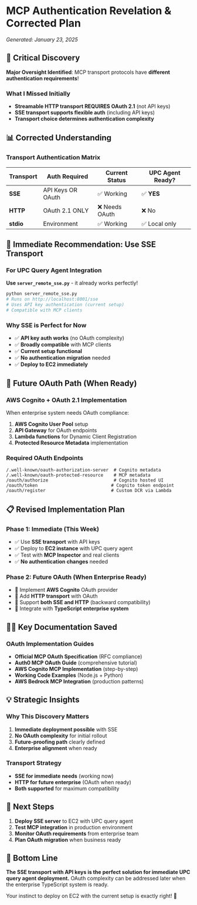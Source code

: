 # MCP Authentication Revelation & Corrected Plan

_Generated: January 23, 2025_

## 🚨 Critical Discovery

**Major Oversight Identified**: MCP transport protocols have **different authentication requirements**!

### What I Missed Initially

- **Streamable HTTP transport REQUIRES OAuth 2.1** (not API keys)
- **SSE transport supports flexible auth** (including API keys)
- **Transport choice determines authentication complexity**

## 📊 Corrected Understanding

### Transport Authentication Matrix

| Transport | Auth Required     | Current Status | UPC Agent Ready? |
| --------- | ----------------- | -------------- | ---------------- |
| **SSE**   | API Keys OR OAuth | ✅ Working     | ✅ **YES**       |
| **HTTP**  | OAuth 2.1 ONLY    | ❌ Needs OAuth | ❌ No            |
| **stdio** | Environment       | ✅ Working     | ✅ Local only    |

## 🎯 Immediate Recommendation: Use SSE Transport

### For UPC Query Agent Integration

**Use `server_remote_sse.py`** - it already works perfectly!

```bash
python server_remote_sse.py
# Runs on http://localhost:8001/sse
# Uses API key authentication (current setup)
# Compatible with MCP clients
```

### Why SSE is Perfect for Now

- ✅ **API key auth works** (no OAuth complexity)
- ✅ **Broadly compatible** with MCP clients
- ✅ **Current setup functional**
- ✅ **No authentication migration** needed
- ✅ **Deploy to EC2 immediately**

## 🔮 Future OAuth Path (When Ready)

### AWS Cognito + OAuth 2.1 Implementation

When enterprise system needs OAuth compliance:

1. **AWS Cognito User Pool** setup
2. **API Gateway** for OAuth endpoints
3. **Lambda functions** for Dynamic Client Registration
4. **Protected Resource Metadata** implementation

### Required OAuth Endpoints

```
/.well-known/oauth-authorization-server  # Cognito metadata
/.well-known/oauth-protected-resource    # MCP metadata
/oauth/authorize                         # Cognito hosted UI
/oauth/token                            # Cognito token endpoint
/oauth/register                         # Custom DCR via Lambda
```

## 📋 Revised Implementation Plan

### Phase 1: Immediate (This Week)

- ✅ Use **SSE transport** with API keys
- ✅ Deploy to **EC2 instance** with UPC query agent
- ✅ Test with **MCP Inspector** and real clients
- ✅ **No authentication changes** needed

### Phase 2: Future OAuth (When Enterprise Ready)

- 🔄 Implement **AWS Cognito** OAuth provider
- 🔄 Add **HTTP transport** with OAuth
- 🔄 Support **both SSE and HTTP** (backward compatibility)
- 🔄 Integrate with **TypeScript enterprise system**

## 🧙‍♂️ Key Documentation Saved

### OAuth Implementation Guides

- **Official MCP OAuth Specification** (RFC compliance)
- **Auth0 MCP OAuth Guide** (comprehensive tutorial)
- **AWS Cognito MCP Implementation** (step-by-step)
- **Working Code Examples** (Node.js + Python)
- **AWS Bedrock MCP Integration** (production patterns)

## 💡 Strategic Insights

### Why This Discovery Matters

1. **Immediate deployment possible** with SSE
2. **No OAuth complexity** for initial rollout
3. **Future-proofing path** clearly defined
4. **Enterprise alignment** when ready

### Transport Strategy

- **SSE for immediate needs** (working now)
- **HTTP for future enterprise** (OAuth when ready)
- **Both supported** for maximum compatibility

## 🎯 Next Steps

1. **Deploy SSE server** to EC2 with UPC query agent
2. **Test MCP integration** in production environment
3. **Monitor OAuth requirements** from enterprise team
4. **Plan OAuth migration** when business ready

## 🚀 Bottom Line

**The SSE transport with API keys is the perfect solution for immediate UPC query agent deployment.** OAuth complexity can be addressed later when the enterprise TypeScript system is ready.

Your instinct to deploy on EC2 with the current setup is exactly right! 🎯
